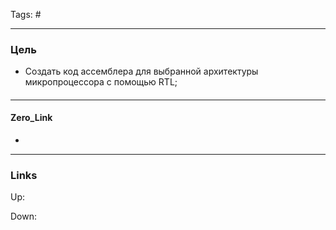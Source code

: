 Tags: #
***
### Цель
- Создать код ассемблера для выбранной архитектуры микропроцессора с помощью RTL;
####

***
#### Zero_Link
- 
***
### Links
Up:

Down:


